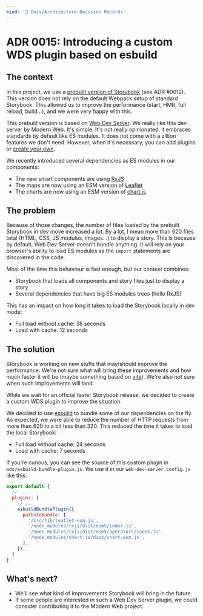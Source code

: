 ```yaml
---
kind: '📌 Docs/Architecture Decision Records'
---
```

# ADR 0015: Introducing a custom WDS plugin based on esbuild

## The context

In this project, we use a [prebuilt version of Storybook](https://modern-web.dev/guides/dev-server/storybook/) (see ADR #0012).
This version does not rely on the default Webpack setup of standard Storybook.
This allowed us to improve the performance (start, HMR, full reload, build...), and we were very happy with this.

This prebuilt version is based on [Web Dev Server](https://modern-web.dev/docs/dev-server/overview/).
We really like this dev server by Modern Web.
It's simple.
It's not really opinionated, it embraces standards by default like ES modules.
It does not come with a zillion features we don't need.
However, when it's necessary, you can add plugins or [create your own](https://modern-web.dev/docs/dev-server/writing-plugins/overview/).

We recently introduced several dependencies as ES modules in our components:

* The new smart components are using [RxJS](https://rxjs.dev/)
* The maps are now using an ESM version of [Leaflet](https://leafletjs.com/)
* The charts are now using an ESM version of [chart.js](chartjs.org/)

## The problem

Because of those changes, the number of files loaded by the prebuilt Storybook in dev move increased a lot.
By a lot, I mean more than 620 files total (HTML, CSS, JS modules, images...) to display a story.
This is because by default, Web Dev Server doesn't bundle anything.
It will rely on your browser's ability to load ES modules as the `import` statements are discovered in the code.

Most of the time this behaviour is fast enough, but our context combines:

* Storybook that loads all components and story files just to display a story
* Several dependencies that have big ES modules trees (hello RxJS)

This has an impact on how long it takes to load the Storybook locally in dev mode:

* Full load without cache: 38 seconds
* Load with cache: 12 seconds

## The solution

Storybook is working on new stuffs that may/should improve the performance.
We're not sure what will bring these improvements and how much faster it will be (maybe something based on [vite](https://vitejs.dev)).
We're also not sure when such improvements will land.

While we wait for an official faster Storybook release, we decided to create a custom WDS plugin to improve the situation.

We decided to use [esbuild](https://esbuild.github.io/) to bundle some of our dependencies on the fly.
As expected, we were able to reduce the number of HTTP requests from more than 620 to a bit less than 320.
This reduced the time it takes to load the local Storybook:

* Full load without cache: 24 seconds
* Load with cache: 7 seconds

If you're curious, you can see the source of this custom plugin in `wds/esbuild-bundle-plugin.js`.
We use it in our `web-dev-server.config.js` like this:

```js
export default {
  // ...
  plugins: [
    // ...
    esbuildBundlePlugin({
      pathsToBundle: [
        '/src/lib/leaflet-esm.js',
        '/node_modules/rxjs/dist/esm5/index.js',
        '/node_modules/rxjs/dist/esm5/operators/index.js',
        '/node_modules/chart.js/dist/chart.esm.js',
      ],
    }),
  ]
}
```

## What's next?

* We'll see what kind of improvements Storybook will bring in the future.
* If some people are interested in such a Web Dev Server plugin, we could consider contributing it to the Modern Web project.

